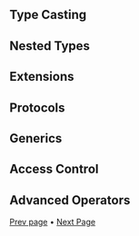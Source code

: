 ## Type Casting

## Nested Types

## Extensions

## Protocols

## Generics

## Access Control

## Advanced Operators


[Prev page](Swift_3.md) • [Next Page](Swift_5.md)
